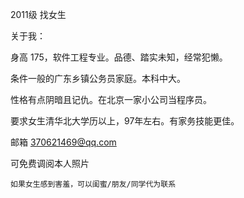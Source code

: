 2011级 找女生

关于我：

身高 175，软件工程专业。品德、踏实未知，经常犯懒。

条件一般的广东乡镇公务员家庭。本科中大。

性格有点阴暗且记仇。在北京一家小公司当程序员。

要求女生清华北大学历以上，97年左右。有家务技能更佳。


邮箱 370621469@qq.com

可免费调阅本人照片

~~~~~~~~~~~~~~~~~~~~~~~~~~~~~~~~~~~~~~~~~~~
如果女生感到害羞，可以闺蜜/朋友/同学代为联系
~~~~~~~~~~~~~~~~~~~~~~~~~~~~~~~~~~~~~~~~~~~~
